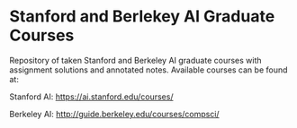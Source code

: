 # Stanford and Berlekey AI Graduate Courses
Repository of taken Stanford and Berkeley AI graduate courses with assignment solutions and annotated notes. 
Available courses can be found at: 

Stanford AI: https://ai.stanford.edu/courses/

Berkeley AI: http://guide.berkeley.edu/courses/compsci/
